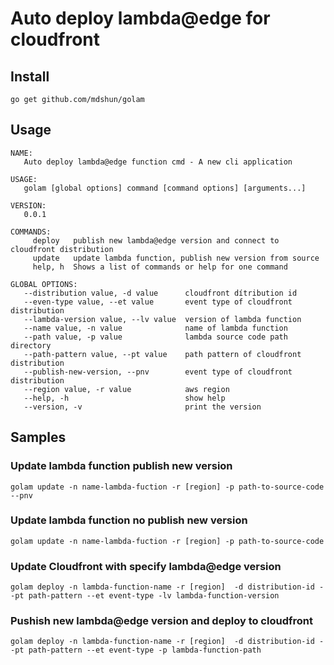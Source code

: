 # Auto deploy lambda@edge for cloudfront

## Install

```
go get github.com/mdshun/golam
```

## Usage

```
NAME:
   Auto deploy lambda@edge function cmd - A new cli application

USAGE:
   golam [global options] command [command options] [arguments...]

VERSION:
   0.0.1

COMMANDS:
     deploy   publish new lambda@edge version and connect to cloudfront distribution
     update   update lambda function, publish new version from source
     help, h  Shows a list of commands or help for one command

GLOBAL OPTIONS:
   --distribution value, -d value      cloudfront dítribution id
   --even-type value, --et value       event type of cloudfront distribution
   --lambda-version value, --lv value  version of lambda function
   --name value, -n value              name of lambda function
   --path value, -p value              lambda source code path directory
   --path-pattern value, --pt value    path pattern of cloudfront distribution
   --publish-new-version, --pnv        event type of cloudfront distribution
   --region value, -r value            aws region
   --help, -h                          show help
   --version, -v                       print the version
```

## Samples

### Update lambda function publish new version
```
golam update -n name-lambda-fuction -r [region] -p path-to-source-code --pnv
```
### Update lambda function no publish new version
```
golam update -n name-lambda-fuction -r [region] -p path-to-source-code
```

### Update Cloudfront with specify lambda@edge version
```
golam deploy -n lambda-function-name -r [region]  -d distribution-id --pt path-pattern --et event-type -lv lambda-function-version
```

### Pushish new lambda@edge version and deploy to cloudfront
```
golam deploy -n lambda-function-name -r [region]  -d distribution-id --pt path-pattern --et event-type -p lambda-function-path
```

